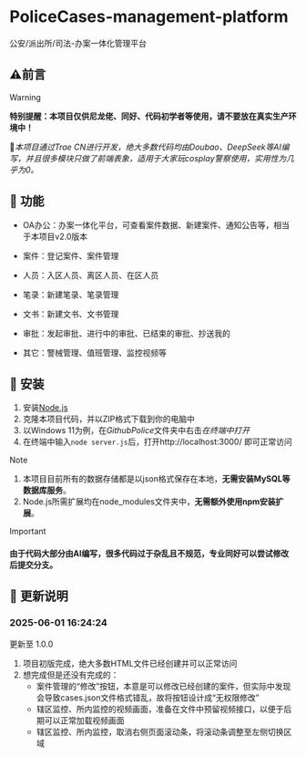 # PoliceCases-management-platform
公安/派出所/司法-办案一体化管理平台

## ⚠️前言
> [!warning]
>
>**特别提醒：本项目仅供尼龙佬、同好、代码初学者等使用，请不要放在真实生产环境中！**

🤪*本项目通过Trae CN进行开发，绝大多数代码均由Doubao、DeepSeek等AI编写，并且很多模块只做了前端表象，适用于大家玩cosplay警察使用，实用性为几乎为0。*

## 🚩 功能

- OA办公：办案一体化平台，可查看案件数据、新建案件、通知公告等，相当于本项目v2.0版本

- 案件：登记案件、案件管理

- 人员：入区人员、离区人员、在区人员

- 笔录：新建笔录、笔录管理

- 文书：新建文书、文书管理

- 审批：发起审批、进行中的审批、已结束的审批、抄送我的

- 其它：警械管理、值班管理、监控视频等

## 💽 安装

1. 安装[Node.js](https://nodejs.org/zh-cn)
2. 克隆本项目代码，并以ZIP格式下载到你的电脑中
3. 以Windows 11为例，在*GithubPolice*文件夹中右击*在终端中打开*
4. 在终端中输入`node server.js`后，打开http://localhost:3000/ 即可正常访问

> [!NOTE]
> 1. 本项目目前所有的数据存储都是以json格式保存在本地，**无需安装MySQL等数据库服务**。
> 2. Node.js所需扩展均在node_modules文件夹中，**无需额外使用npm安装扩展**。

> [!IMPORTANT]
> #### 由于代码大部分由AI编写，很多代码过于杂乱且不规范，专业同好可以尝试修改后提交分支。

## 📝 更新说明

### 2025-06-01 16:24:24

更新至 1.0.0

1. 项目初版完成，绝大多数HTML文件已经创建并可以正常访问
2. 想完成但是还没有完成的：
   - 案件管理的“修改”按钮，本意是可以修改已经创建的案件，但实际中发现会导致cases.json文件格式错乱，故将按钮设计成“无权限修改”
   - 辖区监控、所内监控的视频画面，准备在文件中预留视频接口，以便于后期可以正常加载视频画面
   - 辖区监控、所内监控，取消右侧页面滚动条，将滚动条调整至左侧切换区域

